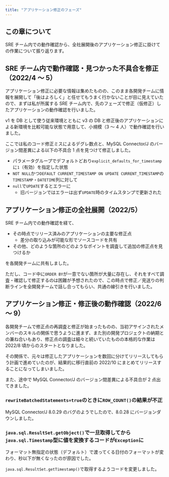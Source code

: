 ```yaml
---
title: "アプリケーション修正のフェーズ"
---
```


## この章について

SRE チーム内での動作確認から、全社展開後のアプリケーション修正に掛けての作業について振り返ります。

## SRE チーム内で動作確認・見つかった不具合を修正（2022/4 〜 5）

アプリケーション修正に必要な情報は集めたものの、このまま各開発チームに情報を展開して「後はよろしく」と任せてもうまく行かないことが目に見えていたので、まずは私が所属する SRE チーム内で、先のフェーズで修正（仮修正）したアプリケーションの動作確認を行いました。

v1 を DB として使う従来環境とともに v3 の DB と修正後のアプリケーションによる新環境を比較可能な状態で用意して、小規模（3 〜 4 人）で動作確認を行いました。

ここでは私のコード修正ミスによるデグレ数点と、MySQL Connector/J のバージョン間差異による以下の不具合 1 点を見つけて修正しました。

- パラメータグループでデフォルトどおり`explicit_defaults_for_timestamp`に`1`（有効）を指定した状態
- `NOT NULL`かつ`DEFAULT CURRENT_TIMESTAMP ON UPDATE CURRENT_TIMESTAMP`の`TIMESTAMP`・`DATETIME`列に対して
- `null`で`UPDATE`するとエラーに
  - 旧バージョンではエラーは出ず`UPDATE`時のタイムスタンプで更新された

## アプリケーション修正の全社展開（2022/5）

SRE チーム内での動作確認を経て、

- その時点でリリース済みのアプリケーションの主要な修正点
  - 差分の取り込みが可能な形でソースコードを共有
- その他、どのような箇所のどのようなポイントを調査して追加の修正点を見つけるか

を各開発チームに共有しました。

ただし、コード中に`ORDER BY`が一意でない箇所が大量に存在し、それをすべて調査・確認して修正するのは困難が予想されたので、この時点で修正／見送りの判断ラインを全開発チームで話し合ってもらい、共通の線引きを行いました。

## アプリケーション修正・修正後の動作確認（2022/6 〜 9）

各開発チームで修正点の再調査と修正が始まったものの、当初アサインされたメンバーのスキルの関係で思うように進まず、また別の開発プロジェクトの納期との兼ね合いもあり、修正点の調査は細々と続いていたものの本格的な作業は 2022/8 頃からのスタートとなりました。

その関係で、元々は修正したアプリケーションを数回に分けてリリースしてもらう計画で進めていたのが、結果的に移行直前の 2022/10 にまとめてリリースすることになってしまいました。

また、途中で MySQL Connector/J のバージョン間差異による不具合が 2 点出てきました。

### `rewriteBatchedStatements=true`のときに`ROW_COUNT()`の結果が不正

MySQL Connector/J 8.0.29 のバグのようでしたので、8.0.28 にバージョンダウンしました。

### `java.sql.ResultSet.getObject()`で一旦取得してから`java.sql.Timestamp`型に値を変換するコードが`Exception`に

フォーマット無指定の状態（デフォルト）で渡ってくる日付のフォーマットが変わり、秒以下が無くなったのが原因でした。

`java.sql.ResultSet.getTimestamp()`で取得するようコードを変更しました。
